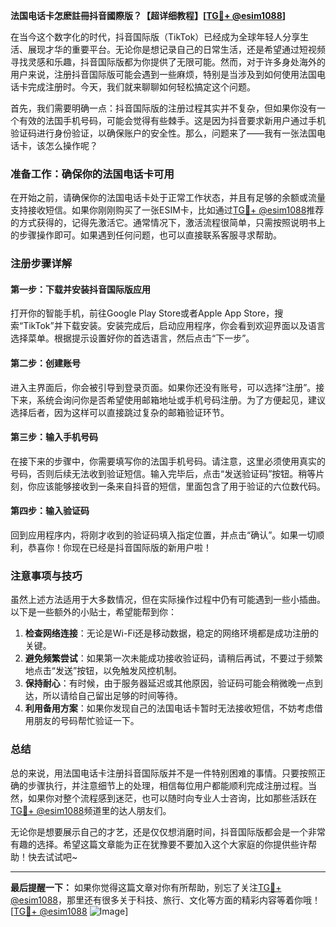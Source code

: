 **法国电话卡怎麽註冊抖音國際版？【超详细教程】[[TG💪+ @esim1088](https://t.me/s/esim1088)]**

在当今这个数字化的时代，抖音国际版（TikTok）已经成为全球年轻人分享生活、展现才华的重要平台。无论你是想记录自己的日常生活，还是希望通过短视频寻找灵感和乐趣，抖音国际版都为你提供了无限可能。然而，对于许多身处海外的用户来说，注册抖音国际版可能会遇到一些麻烦，特别是当涉及到如何使用法国电话卡完成注册时。今天，我们就来聊聊如何轻松搞定这个问题。

首先，我们需要明确一点：抖音国际版的注册过程其实并不复杂，但如果你没有一个有效的法国手机号码，可能会觉得有些棘手。这是因为抖音要求新用户通过手机验证码进行身份验证，以确保账户的安全性。那么，问题来了——我有一张法国电话卡，该怎么操作呢？

### 准备工作：确保你的法国电话卡可用

在开始之前，请确保你的法国电话卡处于正常工作状态，并且有足够的余额或流量支持接收短信。如果你刚刚购买了一张ESIM卡，比如通过[TG💪+ @esim1088](https://t.me/s/esim1088)推荐的方式获得的，记得先激活它。通常情况下，激活流程很简单，只需按照说明书上的步骤操作即可。如果遇到任何问题，也可以直接联系客服寻求帮助。

### 注册步骤详解

#### 第一步：下载并安装抖音国际版应用

打开你的智能手机，前往Google Play Store或者Apple App Store，搜索“TikTok”并下载安装。安装完成后，启动应用程序，你会看到欢迎界面以及语言选择菜单。根据提示设置好你的首选语言，然后点击“下一步”。

#### 第二步：创建账号

进入主界面后，你会被引导到登录页面。如果你还没有账号，可以选择“注册”。接下来，系统会询问你是否希望使用邮箱地址或手机号码注册。为了方便起见，建议选择后者，因为这样可以直接跳过复杂的邮箱验证环节。

#### 第三步：输入手机号码

在接下来的步骤中，你需要填写你的法国手机号码。请注意，这里必须使用真实的号码，否则后续无法收到验证短信。输入完毕后，点击“发送验证码”按钮。稍等片刻，你应该能够接收到一条来自抖音的短信，里面包含了用于验证的六位数代码。

#### 第四步：输入验证码

回到应用程序内，将刚才收到的验证码填入指定位置，并点击“确认”。如果一切顺利，恭喜你！你现在已经是抖音国际版的新用户啦！

### 注意事项与技巧

虽然上述方法适用于大多数情况，但在实际操作过程中仍有可能遇到一些小插曲。以下是一些额外的小贴士，希望能帮到你：

1. **检查网络连接**：无论是Wi-Fi还是移动数据，稳定的网络环境都是成功注册的关键。
2. **避免频繁尝试**：如果第一次未能成功接收验证码，请稍后再试，不要过于频繁地点击“发送”按钮，以免触发风控机制。
3. **保持耐心**：有时候，由于服务器延迟或其他原因，验证码可能会稍微晚一点到达，所以请给自己留出足够的时间等待。
4. **利用备用方案**：如果你发现自己的法国电话卡暂时无法接收短信，不妨考虑借用朋友的号码帮忙验证一下。

### 总结

总的来说，用法国电话卡注册抖音国际版并不是一件特别困难的事情。只要按照正确的步骤执行，并注意细节上的处理，相信每位用户都能顺利完成注册过程。当然，如果你对整个流程感到迷茫，也可以随时向专业人士咨询，比如那些活跃在[TG💪+ @esim1088](https://t.me/s/esim1088)频道里的达人朋友们。

无论你是想要展示自己的才艺，还是仅仅想消磨时间，抖音国际版都会是一个非常有趣的选择。希望这篇文章能为正在犹豫要不要加入这个大家庭的你提供些许帮助！快去试试吧~

---

**最后提醒一下：** 如果你觉得这篇文章对你有所帮助，别忘了关注[TG💪+ @esim1088](https://t.me/s/esim1088)，那里还有很多关于科技、旅行、文化等方面的精彩内容等着你哦！[[TG💪+ @esim1088](https://t.me/s/esim1088) ![Image](https://i.postimg.cc/4NQfJmqS/Snipaste-2025-05-13-00-14-12.png)]
